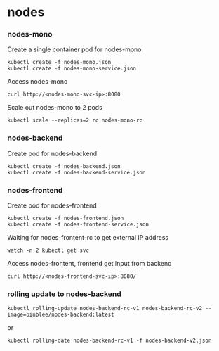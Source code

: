 # nodes

### nodes-mono

Create a single container pod for nodes-mono
```
kubectl create -f nodes-mono.json
kubectl create -f nodes-mono-service.json
```

Access nodes-mono
```
curl http://<nodes-mono-svc-ip>:8080
```

Scale out nodes-mono to 2 pods
```
kubectl scale --replicas=2 rc nodes-mono-rc
```

### nodes-backend

Create pod for nodes-backend
```
kubectl create -f nodes-backend.json
kubectl create -f nodes-backend-service.json
```

### nodes-frontend

Create pod for nodes-frontend
```
kubectl create -f nodes-frontend.json
kubectl create -f nodes-frontend-service.json
```

Waiting for nodes-frontent-rc to get external IP address
```
watch -n 2 kubectl get svc
```

Access nodes-frontent, frontend get input from backend
```
curl http://<nodes-frontend-svc-ip>:8080/
```

### rolling update to nodes-backend

```
kubectl rolling-update nodes-backend-rc-v1 nodes-backend-rc-v2 --image=binblee/nodes-backend:latest
```
or
```
kubectl rolling-date nodes-backend-rc-v1 -f nodes-backend-v2.json
```

